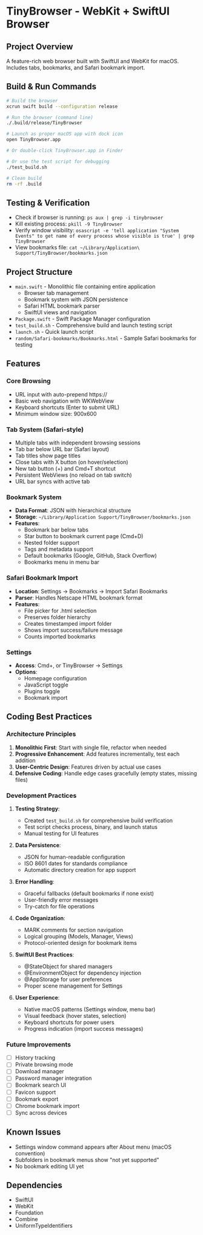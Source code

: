 # TinyBrowser - WebKit + SwiftUI Browser

## Project Overview
A feature-rich web browser built with SwiftUI and WebKit for macOS. Includes tabs, bookmarks, and Safari bookmark import.

## Build & Run Commands
```bash
# Build the browser
xcrun swift build --configuration release

# Run the browser (command line)
./.build/release/TinyBrowser

# Launch as proper macOS app with dock icon
open TinyBrowser.app

# Or double-click TinyBrowser.app in Finder

# Or use the test script for debugging
./test_build.sh

# Clean build
rm -rf .build
```

## Testing & Verification
- Check if browser is running: `ps aux | grep -i tinybrowser`
- Kill existing process: `pkill -9 TinyBrowser`
- Verify window visibility: `osascript -e 'tell application "System Events" to get name of every process whose visible is true' | grep TinyBrowser`
- View bookmarks file: `cat ~/Library/Application\ Support/TinyBrowser/bookmarks.json`

## Project Structure
- `main.swift` - Monolithic file containing entire application
  - Browser tab management
  - Bookmark system with JSON persistence
  - Safari HTML bookmark parser
  - SwiftUI views and navigation
- `Package.swift` - Swift Package Manager configuration
- `test_build.sh` - Comprehensive build and launch testing script
- `launch.sh` - Quick launch script
- `random/Safari-bookmarks/Bookmarks.html` - Sample Safari bookmarks for testing

## Features

### Core Browsing
- URL input with auto-prepend https://
- Basic web navigation with WKWebView
- Keyboard shortcuts (Enter to submit URL)
- Minimum window size: 900x600

### Tab System (Safari-style)
- Multiple tabs with independent browsing sessions
- Tab bar below URL bar (Safari layout)
- Tab titles show page titles
- Close tabs with X button (on hover/selection)
- New tab button (+) and Cmd+T shortcut
- Persistent WebViews (no reload on tab switch)
- URL bar syncs with active tab

### Bookmark System
- **Data Format**: JSON with hierarchical structure
- **Storage**: `~/Library/Application Support/TinyBrowser/bookmarks.json`
- **Features**:
  - Bookmark bar below tabs
  - Star button to bookmark current page (Cmd+D)
  - Nested folder support
  - Tags and metadata support
  - Default bookmarks (Google, GitHub, Stack Overflow)
  - Bookmarks menu in menu bar

### Safari Bookmark Import
- **Location**: Settings → Bookmarks → Import Safari Bookmarks
- **Parser**: Handles Netscape HTML bookmark format
- **Features**:
  - File picker for .html selection
  - Preserves folder hierarchy
  - Creates timestamped import folder
  - Shows import success/failure message
  - Counts imported bookmarks

### Settings
- **Access**: Cmd+, or TinyBrowser → Settings
- **Options**:
  - Homepage configuration
  - JavaScript toggle
  - Plugins toggle
  - Bookmark import

## Coding Best Practices

### Architecture Principles
1. **Monolithic First**: Start with single file, refactor when needed
2. **Progressive Enhancement**: Add features incrementally, test each addition
3. **User-Centric Design**: Features driven by actual use cases
4. **Defensive Coding**: Handle edge cases gracefully (empty states, missing files)

### Development Practices
1. **Testing Strategy**:
   - Created `test_build.sh` for comprehensive build verification
   - Test script checks process, binary, and launch status
   - Manual testing for UI features

2. **Data Persistence**:
   - JSON for human-readable configuration
   - ISO 8601 dates for standards compliance
   - Automatic directory creation for app support

3. **Error Handling**:
   - Graceful fallbacks (default bookmarks if none exist)
   - User-friendly error messages
   - Try-catch for file operations

4. **Code Organization**:
   - MARK comments for section navigation
   - Logical grouping (Models, Manager, Views)
   - Protocol-oriented design for bookmark items

5. **SwiftUI Best Practices**:
   - @StateObject for shared managers
   - @EnvironmentObject for dependency injection
   - @AppStorage for user preferences
   - Proper scene management for Settings

6. **User Experience**:
   - Native macOS patterns (Settings window, menu bar)
   - Visual feedback (hover states, selection)
   - Keyboard shortcuts for power users
   - Progress indication (import success messages)

### Future Improvements
- [ ] History tracking
- [ ] Private browsing mode
- [ ] Download manager
- [ ] Password manager integration
- [ ] Bookmark search UI
- [ ] Favicon support
- [ ] Bookmark export
- [ ] Chrome bookmark import
- [ ] Sync across devices

## Known Issues
- Settings window command appears after About menu (macOS convention)
- Subfolders in bookmark menus show "not yet supported"
- No bookmark editing UI yet

## Dependencies
- SwiftUI
- WebKit
- Foundation
- Combine
- UniformTypeIdentifiers